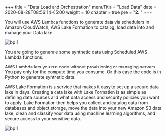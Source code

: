 +++
title = "Data Load and Orchestration"
menuTitle = "Load Data"
date = 2020-08-28T08:56:14-05:00
weight = 10
chapter = true
pre = "<b>2. </b>"
+++

You will use AWS Lambda functions to generate data via schedulers in Amazon CloudWatch, AWS Lake Formation to catalog, load data into and manage your Data lake.

![bp 1](/images/lakeformation/hhug-load-data.png)

You are going to generate some synthetic data using Scheduled AWS Lambda functions.

AWS Lambda lets you run code without provisioning or managing servers. You pay only for the compute time you consume. On this case the code is in Python to generate synthetic data.


AWS Lake Formation is a service that makes it easy to set up a secure data lake in days. Creating a data lake with Lake Formation is as simple as defining data sources and what data access and security policies you want to apply. Lake Formation then helps you collect and catalog data from databases and object storage, move the data into your new Amazon S3 data lake, clean and classify your data using machine learning algorithms, and secure access to your sensitive data.


![bp 1](/images/lakeformation/palacan-pic-lf00.png)
